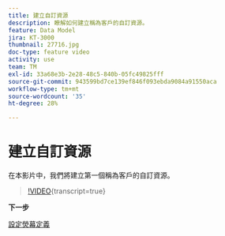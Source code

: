 ```yaml
---
title: 建立自訂資源
description: 瞭解如何建立稱為客戶的自訂資源。
feature: Data Model
jira: KT-3000
thumbnail: 27716.jpg
doc-type: feature video
activity: use
team: TM
exl-id: 33a68e3b-2e28-48c5-840b-05fc49825fff
source-git-commit: 943599bd7ce139ef846f093ebda9084a91550aca
workflow-type: tm+mt
source-wordcount: '35'
ht-degree: 28%

---
```


# 建立自訂資源

在本影片中，我們將建立第一個稱為客戶的自訂資源。

>[!VIDEO](https://video.tv.adobe.com/v/27716?learn=on){transcript=true}

**下一步**

[設定熒幕定義](./configuring-a-screen-definition-for-a-custom-resource.md)
